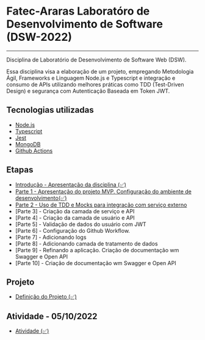 # Fatec-Araras Laboratóro de Desenvolvimento de Software (DSW-2022)
-----
Disciplina de Laboratório de Desenvolvimento de Software Web (DSW).

Essa disciplina visa a elaboração de um projeto, empregando Metodologia Ágil, Frameworks e Linguagem Node.js e Typescript e integração e consumo de APIs utilizando melhores práticas como TDD (Test-Driven Design) e segurança com Autenticação Baseada em Token JWT.


## Tecnologias utilizadas
- [Node.js](https://nodejs.org/)
- [Typescript](https://www.typescriptlang.org/)
- [Jest](https://jestjs.io/)
- [MongoDB](https://wwww.mongodb.com/)
- [Github Actions](https://github.com/features/actions)

## Etapas
- [Introdução - Apresentação da disciplina (✅)](https://github.com/aceiro/fatec-dsw-2022/tree/aula02.done.step1/docs/aula-01-Fatec_Araras.pdf)
- [Parte 1 - Apresentação do projeto MVP. Configuração do ambiente de desenvolvimento(✅)](https://github.com/aceiro/fatec-dsw-2022/tree/aula02.done.step1/docs/aula-1.md)
- [Parte 2 - Uso de TDD e Mocks para integração com serviço externo](https://github.com/aceiro/fatec-dsw-2022/tree/aula02.done.step1/docs/aula-2.md)
- [Parte 3] - Criação da camada de serviço e API
- [Parte 4] - Criação da camada de usuário e API
- [Parte 5] - Validação de dados do usuário com JWT
- [Parte 6] - Configuração do Github Workflow.
- [Parte 7] - Adicionando logs
- [Parte 8] - Adicionando camada de tratamento de dados
- [Parte 9] - Refinando a aplicação. Criação de documentação wm Swagger e Open API
- [Parte 10] - Criação de documentação wm Swagger e Open API

## Projeto
- [Definição do Projeto (✅)](https://github.com/aceiro/fatec-dsw-2022/tree/main/docs/projeto-fatec.pdf) 

## Atividade - 05/10/2022
- [Atividade (✅)](https://github.com/aceiro/fatec-dsw-2022/tree/main/docs/aula-4-fatec-pratica-api.pdf)
